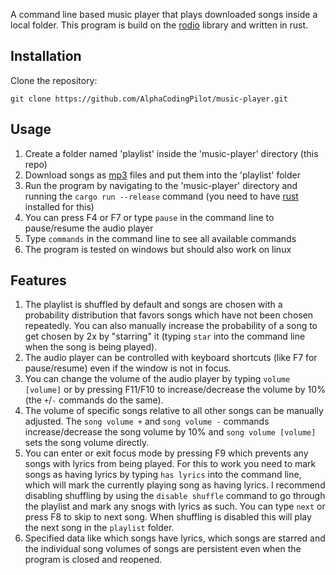 A command line based music player that plays downloaded songs inside a local folder. This program is build on the [rodio](https://crates.io/crates/rodio) library and written in rust.

## Installation
Clone the repository:
```
git clone https://github.com/AlphaCodingPilot/music-player.git
```

## Usage
1. Create a folder named 'playlist' inside the 'music-player' directory (this repo)
2. Download songs as <ins>mp3</ins> files and put them into the 'playlist' folder
3. Run the program by navigating to the 'music-player' directory and running the `cargo run --release` command (you need to have [rust](https://www.rust-lang.org/tools/install) installed for this)
4. You can press F4 or F7 or type `pause` in the command line to pause/resume the audio player
5. Type `commands` in the command line to see all available commands
6. The program is tested on windows but should also work on linux

## Features
1. The playlist is shuffled by default and songs are chosen with a probability distribution that favors songs which have not been chosen repeatedly. You can also manually increase the probability of a song to get chosen by 2x by "starring" it (typing `star` into the command line when the song is being played).
2. The audio player can be controlled with keyboard shortcuts (like F7 for pause/resume) even if the window is not in focus.
3. You can change the volume of the audio player by typing `volume [volume]` or by pressing F11/F10 to increase/decrease the volume by 10% (the `+`/`-` commands do the same).
4. The volume of specific songs relative to all other songs can be manually adjusted. The `song volume +` and `song volume -` commands increase/decrease the song volume by 10% and `song volume [volume]` sets the song volume directly.
5. You can enter or exit focus mode by pressing F9 which prevents any songs with lyrics from being played. For this to work you need to mark songs as having lyrics by typing `has lyrics` into the command line, which will mark the currently playing song as having lyrics. I recommend disabling shuffling by using the `disable shuffle` command to go through the playlist and mark any snogs with lyrics as such. You can type `next` or press F8 to skip to next song. When shuffling is disabled this will play the next song in the `playlist` folder.
6. Specified data like which songs have lyrics, which songs are starred and the individual song volumes of songs are persistent even when the program is closed and reopened.
